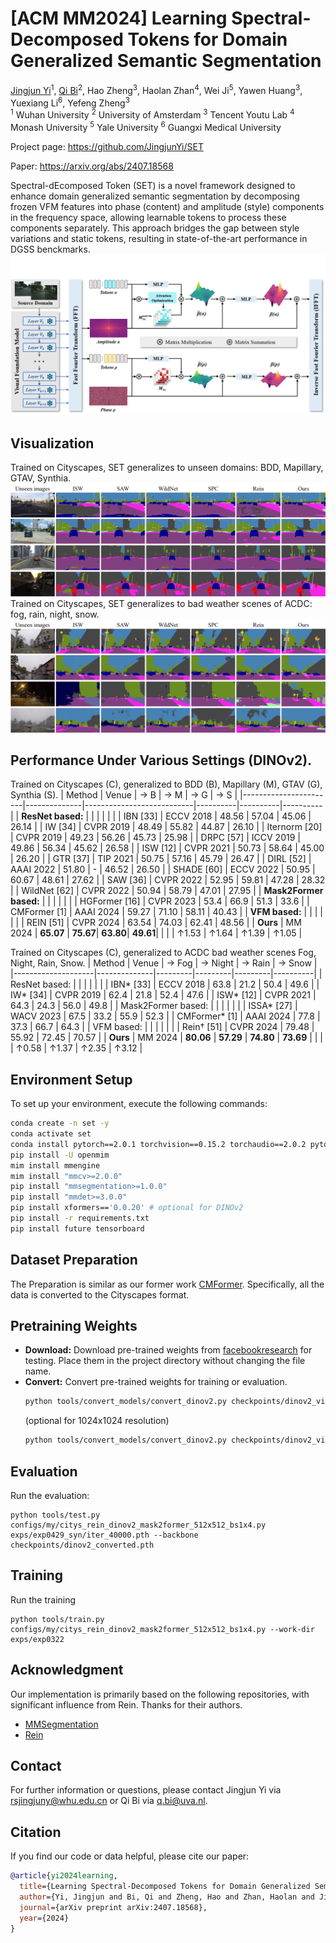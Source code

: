 # [ACM MM2024] Learning Spectral-Decomposed Tokens for Domain Generalized Semantic Segmentation
[Jingjun Yi](https://scholar.google.com/citations?user=doRtaBcAAAAJ&hl=en&oi=ao)<sup>1</sup>, [Qi Bi](https://scholar.google.com/citations?user=v6RAqYwAAAAJ&hl=en)<sup>2</sup>, Hao Zheng<sup>3</sup>, Haolan Zhan<sup>4</sup>, Wei Ji<sup>5</sup>, Yawen Huang<sup>3</sup>, Yuexiang Li<sup>6</sup>, Yefeng Zheng<sup>3</sup> <br />
<sup>1</sup> Wuhan University    <sup>2</sup> University of Amsterdam    <sup>3</sup> Tencent Youtu Lab    <sup>4</sup> Monash University    <sup>5</sup> Yale University    <sup>6</sup> Guangxi Medical University

Project page: https://github.com/JingjunYi/SET

Paper: https://arxiv.org/abs/2407.18568

Spectral-dEcomposed Token (SET) is a novel framework designed to enhance domain generalized semantic segmentation by decomposing frozen VFM features into phase (content) and amplitude (style) components in the frequency space, allowing learnable tokens to process these components separately. This approach bridges the gap between style variations and static tokens, resulting in state-of-the-art performance in DGSS benckmarks.
![Set Framework](docs/framework.png)


## Visualization
Trained on Cityscapes, SET generalizes to unseen domains: BDD, Mapillary, GTAV, Synthia.
![Set Framework](docs/citys.png)
Trained on Cityscapes, SET generalizes to bad weather scenes of ACDC: fog, rain, night, snow.
![Set Framework](docs/acdc.png)


## Performance Under Various Settings (DINOv2).
Trained on Cityscapes (C), generalized to BDD (B), Mapillary (M), GTAV (G), Synthia (S).
| Method                | Venue        | → B                       | → M      | → G      | → S      |
|-----------------------|--------------|---------------------------|----------|----------|----------|
| **ResNet based:**      |              |                           |          |          |          |
| IBN \[33\]            | ECCV 2018    | 48.56                     | 57.04    | 45.06    | 26.14    |
| IW \[34\]             | CVPR 2019    | 48.49                     | 55.82    | 44.87    | 26.10    |
| Iternorm \[20\]       | CVPR 2019    | 49.23                     | 56.26    | 45.73    | 25.98    |
| DRPC \[57\]           | ICCV 2019    | 49.86                     | 56.34    | 45.62    | 26.58    |
| ISW \[12\]            | CVPR 2021    | 50.73                     | 58.64    | 45.00    | 26.20    |
| GTR \[37\]            | TIP 2021     | 50.75                     | 57.16    | 45.79    | 26.47    |
| DIRL \[52\]           | AAAI 2022    | 51.80                     | -        | 46.52    | 26.50    |
| SHADE \[60\]          | ECCV 2022    | 50.95                     | 60.67    | 48.61    | 27.62    |
| SAW \[36\]            | CVPR 2022    | 52.95                     | 59.81    | 47.28    | 28.32    |
| WildNet \[62\]        | CVPR 2022    | 50.94                     | 58.79    | 47.01    | 27.95    |
| **Mask2Former based:** |              |                           |          |          |          |
| HGFormer \[16\]       | CVPR 2023    | 53.4                      | 66.9     | 51.3     | 33.6     |
| CMFormer \[1\]        | AAAI 2024    | 59.27                     | 71.10    | 58.11    | 40.43    |
| **VFM based:**         |              |                           |          |          |          |
| REIN \[51\]           | CVPR 2024    | 63.54                     | 74.03    | 62.41    | 48.56    |
| **Ours**              | MM 2024      | **65.07**                 | **75.67**| **63.80**| **49.61**|
|                       |              | ↑1.53                     | ↑1.64    | ↑1.39    | ↑1.05    |

Trained on Cityscapes (C), generalized to ACDC bad weather scenes Fog, Night, Rain, Snow.
| Method             | Venue        | → Fog   | → Night | → Rain  | → Snow  |
|--------------------|--------------|---------|---------|---------|----------|
| ResNet based:       |              |         |         |         |         |
| IBN* [33]           | ECCV 2018    | 63.8    | 21.2    | 50.4    | 49.6    |
| IW* [34]            | CVPR 2019    | 62.4    | 21.8    | 52.4    | 47.6    |
| ISW* [12]           | CVPR 2021    | 64.3    | 24.3    | 56.0    | 49.8    |
| Mask2Former based:  |              |         |         |         |         |
| ISSA* [27]          | WACV 2023    | 67.5    | 33.2    | 55.9    | 52.3    |
| CMFormer* [1]       | AAAI 2024    | 77.8    | 37.3    | 66.7    | 64.3    |
| VFM based:          |              |         |         |         |         |
| Rein† [51]          | CVPR 2024    | 79.48   | 55.92   | 72.45   | 70.57   |
| **Ours**            | MM 2024      | **80.06** | **57.29** | **74.80** | **73.69** |
|                    |              | ↑0.58   | ↑1.37   | ↑2.35   | ↑3.12   |

  
## Environment Setup
To set up your environment, execute the following commands:
```bash
conda create -n set -y
conda activate set
conda install pytorch==2.0.1 torchvision==0.15.2 torchaudio==2.0.2 pytorch-cuda=11.7 -c pytorch -c nvidia -y
pip install -U openmim
mim install mmengine
mim install "mmcv>=2.0.0"
pip install "mmsegmentation>=1.0.0"
pip install "mmdet>=3.0.0"
pip install xformers=='0.0.20' # optional for DINOv2
pip install -r requirements.txt
pip install future tensorboard
```

## Dataset Preparation
The Preparation is similar as our former work [CMFormer](https://github.com/BiQiWHU/CMFormer). Specifically, all the data is converted to the Cityscapes format.


## Pretraining Weights
* **Download:** Download pre-trained weights from [facebookresearch](https://dl.fbaipublicfiles.com/dinov2/dinov2_vitl14/dinov2_vitl14_pretrain.pth) for testing. Place them in the project directory without changing the file name.
* **Convert:** Convert pre-trained weights for training or evaluation.
  ```bash
  python tools/convert_models/convert_dinov2.py checkpoints/dinov2_vitl14_pretrain.pth checkpoints/dinov2_converted.pth
  ```
  (optional for 1024x1024 resolution)
  ```bash
  python tools/convert_models/convert_dinov2.py checkpoints/dinov2_vitl14_pretrain.pth checkpoints/dinov2_converted_1024x1024.pth --height 1024 --width 1024
  ```

  
## Evaluation
  Run the evaluation:
  ```
  python tools/test.py configs/my/citys_rein_dinov2_mask2former_512x512_bs1x4.py exps/exp0429_syn/iter_40000.pth --backbone checkpoints/dinov2_converted.pth
  ```


## Training
Run the training
```
python tools/train.py configs/my/citys_rein_dinov2_mask2former_512x512_bs1x4.py --work-dir exps/exp0322
```


## Acknowledgment
Our implementation is primarily based on the following repositories, with significant influence from Rein. Thanks for their authors.
* [MMSegmentation](https://github.com/open-mmlab/mmsegmentation)
* [Rein](https://github.com/w1oves/Rein)


## Contact
For further information or questions, please contact Jingjun Yi via rsjingjuny@whu.edu.cn or Qi Bi via q.bi@uva.nl.


## Citation
If you find our code or data helpful, please cite our paper:
```bibtex
@article{yi2024learning,
  title={Learning Spectral-Decomposed Tokens for Domain Generalized Semantic Segmentation},
  author={Yi, Jingjun and Bi, Qi and Zheng, Hao and Zhan, Haolan and Ji, Wei and Huang, Yawen and Li, Yuexiang and Zheng, Yefeng},
  journal={arXiv preprint arXiv:2407.18568},
  year={2024}
}
```
